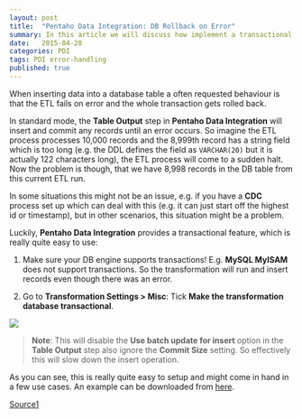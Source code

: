 ```yaml
---
layout: post
title:  "Pentaho Data Integration: DB Rollback on Error"
summary: In this article we will discuss how implement a transactional behaviour in PDI
date:   2015-04-28
categories: PDI
tags: PDI error-handling
published: true
---
```


When inserting data into a database table a often requested behaviour is that the ETL fails on error and the whole transaction gets rolled back.

In standard mode, the **Table Output** step in **Pentaho Data Integration** will insert and commit any records until an error occurs. So imagine the ETL process processes 10,000 records and the 8,999th record has a string field which is too long (e.g. the DDL defines the field as `VARCHAR(20)` but it is actually 122 characters long), the ETL process will come to a sudden halt. Now the problem is though, that we have 8,998 records in the DB table from this current ETL run. 

In some situations this might not be an issue, e.g. if you have a **CDC** process set up which can deal with this (e.g. it can just start off the highest id or timestamp), but in other scenarios, this situation might be a problem.

Luckily, **Pentaho Data Integration** provides a transactional feature, which is really quite easy to use:

1. Make sure your DB engine supports transactions! 
E.g. **MySQL MyISAM** does not support transactions. So the transformation will run and insert records even though there was an error.

2. Go to **Transformation Settings > Misc**: 
Tick **Make the transformation database transactional**. 

![](/images/pdi-db-transactional-insert.png)

> **Note**: This will disable the **Use batch update for insert** option in the **Table Output** step also ignore the **Commit Size** setting. So effectively this will slow down the insert operation.

As you can see, this is really quite easy to setup and might come in hand in a few use cases. An example can be downloaded from [here](/sample-files/pdi/tr_db_transactional_insert.ktr).

[Source1](http://www.ibridge.be/?p=93)